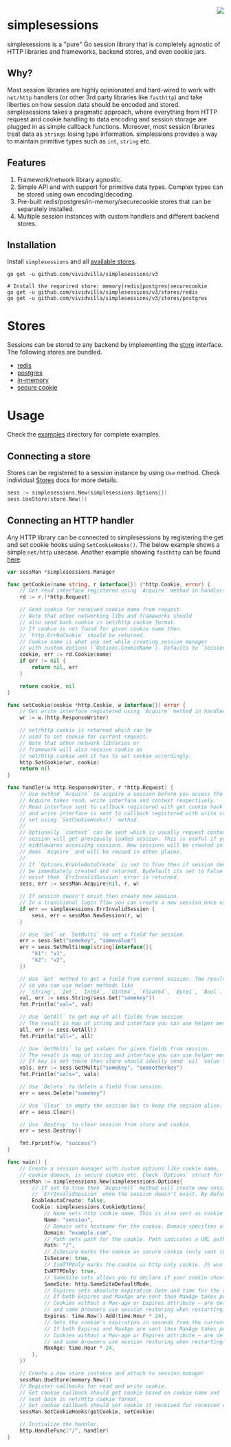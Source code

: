 <a href="https://zerodha.tech"><img src="https://zerodha.tech/static/images/github-badge.svg" align="right" /></a>

# simplesessions
simplesessions is a "pure" Go session library that is completely agnostic of HTTP libraries and frameworks, backend stores, and even cookie jars.

## Why?
Most session libraries are highly opinionated and hard-wired to work with `net/http` handlers (or other 3rd party libraries like `fasthttp`) and take liberties on how session data should be encoded and stored. simplesessions takes a pragmatic approach, where everything from HTTP request and cookie handling to data encoding and session storage are plugged in as simple callback functions. Moreover, most session libraries treat data as `strings` losing type information. simplessions provides a way to maintain primitive types such as `int`, `string` etc.

## Features
1. Framework/network library agnostic.
2. Simple API and with support for primitive data types. Complex types can be stored using own encoding/decoding.
3. Pre-built redis/postgres/in-memory/securecookie stores that can be separately installed.
4. Multiple session instances with custom handlers and different backend stores.

## Installation
Install `simplesessions` and all [available stores](/stores).

```shell
go get -u github.com/vividvilla/simplesessions/v3

# Install the requrired store: memory|redis|postgres|securecookie
go get -u github.com/vividvilla/simplesessions/v3/stores/redis
go get -u github.com/vividvilla/simplesessions/v3/stores/postgres
```

# Stores
Sessions can be stored to any backend by implementing the [store](/store.go) interface. The following stores are bundled.

* [redis](/stores/redis)
* [postgres](/stores/postgres)
* [in-memory](/stores/memory)
* [secure cookie](/stores/securecookie)

# Usage
Check the [examples](/examples) directory for complete examples.

## Connecting a store
Stores can be registered to a session instance by using `Use` method. Check individual [Stores](#stores) docs for more details.

```go
sess := simplesessions.New(simplesessions.Options{})
sess.UseStore(store.New())
```

## Connecting an HTTP handler
Any HTTP library can be connected to simplesessions by registering the get and set cookie hooks using `SetCookieHooks()`. The below example shows a simple `net/http` usecase. Another example showing `fasthttp` can be found [here](/examples).

```go
var sessMan *simplesessions.Manager

func getCookie(name string, r interface{}) (*http.Cookie, error) {
	// Get read interface registered using `Acquire` method in handlers.
	rd := r.(*http.Request)

	// Send cookie for received cookie name from request.
	// Note that other networking libs and frameworks should
	// also send back cookie in net/http cookie format.
	// If cookie is not found for given cookie name then
	// `http.ErrNoCookie` should be returned.
	// Cookie name is what you set while creating session manager
	// with custom options (`Options.CookieName`). Defaults to `session`.
	cookie, err := rd.Cookie(name)
	if err != nil {
		return nil, err
	}

	return cookie, nil
}

func setCookie(cookie *http.Cookie, w interface{}) error {
	// Get write interface registered using `Acquire` method in handlers.
	wr := w.(http.ResponseWriter)

	// net/http cookie is returned which can be
	// used to set cookie for current request.
	// Note that other network libraries or
	// framework will also receive cookie as
	// net/http cookie and it has to set cookie accordingly.
	http.SetCookie(wr, cookie)
	return nil
}

func handler(w http.ResponseWriter, r *http.Request) {
	// Use method `Acquire` to acquire a session before you access the session.
	// Acquire takes read, write interface and context respectively.
	// Read interface sent to callback registered with get cookie hook
	// and write interface is sent to callback registered with write cookie hook
	// set using `SetCookieHooks()` method.
	//
	// Optionally `context` can be sent which is usually request context where acquire
	// session will get previously loaded session. This is useful if you have multiple
	// middlewares accessing sessions. New sessions will be created in first middleware which
	// does `Acquire` and will be reused in other places.
	//
	// If `Options.EnableAutoCreate` is set to True then if session doesn't exist it will
	// be immediately created and returned. Bydefault its set to False so if session doesn't
	// exist then `ErrInvalidSession` error is returned.
	sess, err := sessMan.Acquire(nil, r, w)

	// If session doesn't exist then create new session.
	// In a traditional login flow you can create a new session once user completes the login flow.
	if err == simplesessions.ErrInvalidSession {
		sess, err = sessMan.NewSession(r, w)
	}

	// Use 'Set` or `SetMulti` to set a field for session.
	err = sess.Set("somekey", "somevalue")
	err = sess.SetMulti(map[string]interface{}{
		"k1": "v1",
		"k2": "v2",
	})

	// Use `Get` method to get a field from current session. The result will be an interface
	// so you can use helper methods like
	// `String', `Int`, `Int64`, `UInt64`, `Float64`, `Bytes`, `Bool`.
	val, err := sess.String(sess.Get("somekey"))
	fmt.Println("val=", val)

	// Use `GetAll` to get map of all fields from session.
	// The result is map of string and interface you can use helper methods to type cast it.
	all, err := sess.GetAll()
	fmt.Println("all=", all)

	// Use `GetMulti` to get values for given fields from session.
	// The result is map of string and interface you can use helper methods to type cast it.
	// If key is not there then store should ideally send `nil` value for given key.
	vals, err := sess.GetMulti("somekey", "someotherkey")
	fmt.Println("vals=", vals)

	// Use `Delete` to delete a field from session.
	err = sess.Delete("somekey")

	// Use `Clear` to empty the session but to keep the session alive.
	err = sess.Clear()

	// Use `Destroy` to clear session from store and cookie.
	err = sess.Destroy()

	fmt.Fprintf(w, "success")
}

func main() {
	// Create a session manager with custom options like cookie name,
	// cookie domain, is secure cookie etc. Check `Options` struct for more options.
	sessMan := simplesessions.New(simplesessions.Options{
		// If set to true then `Acquire()` method will create new session instead of throwing
		// `ErrInvalidSession` when the session doesn't exist. By default its set to false.
		EnableAutoCreate: false,
		Cookie: simplesessions.CookieOptions{
			// Name sets http cookie name. This is also sent as cookie name in `GetCookie` callback.
			Name: "session",
			// Domain sets hostname for the cookie. Domain specifies allowed hosts to receive the cookie.
			Domain: "example.com",
			// Path sets path for the cookie. Path indicates a URL path that must exist in the requested URL in order to send the cookie header.
			Path: "/",
			// IsSecure marks the cookie as secure cookie (only sent in HTTPS).
			IsSecure: true,
			// IsHTTPOnly marks the cookie as http only cookie. JS won't be able to access the cookie so prevents XSS attacks.
			IsHTTPOnly: true,
			// SameSite sets allows you to declare if your cookie should be restricted to a first-party or same-site context.
			SameSite: http.SameSiteDefaultMode,
			// Expires sets absolute expiration date and time for the cookie.
			// If both Expires and MaxAge are sent then MaxAge takes precedence over Expires.
			// Cookies without a Max-age or Expires attribute – are deleted when the current session ends
			// and some browsers use session restoring when restarting. This can cause session cookies to last indefinitely.
			Expires: time.Now().Add(time.Hour * 24),
			// Sets the cookie's expiration in seconds from the current time, internally its rounder off to nearest seconds.
			// If both Expires and MaxAge are sent then MaxAge takes precedence over Expires.
			// Cookies without a Max-age or Expires attribute – are deleted when the current session ends
			// and some browsers use session restoring when restarting. This can cause session cookies to last indefinitely.
			MaxAge: time.Hour * 24,
		},
	})

	// Create a new store instance and attach to session manager
	sessMan.UseStore(memory.New())
	// Register callbacks for read and write cookie.
	// Get cookie callback should get cookie based on cookie name and
	// sent back in net/http cookie format.
	// Set cookie callback should set cookie it received for received cookie name.
	sessMan.SetCookieHooks(getCookie, setCookie)

	// Initialize the handler.
	http.HandleFunc("/", handler)
}
```
